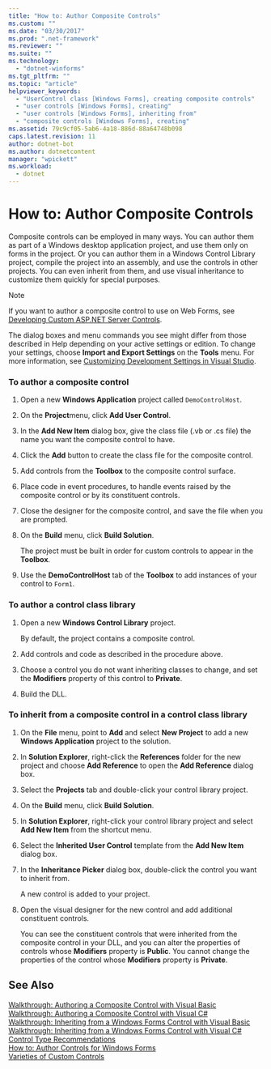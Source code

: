 ```yaml
---
title: "How to: Author Composite Controls"
ms.custom: ""
ms.date: "03/30/2017"
ms.prod: ".net-framework"
ms.reviewer: ""
ms.suite: ""
ms.technology: 
  - "dotnet-winforms"
ms.tgt_pltfrm: ""
ms.topic: "article"
helpviewer_keywords: 
  - "UserControl class [Windows Forms], creating composite controls"
  - "user controls [Windows Forms], creating"
  - "user controls [Windows Forms], inheriting from"
  - "composite controls [Windows Forms], creating"
ms.assetid: 79c9cf05-5ab6-4a18-886d-88a64748b098
caps.latest.revision: 11
author: dotnet-bot
ms.author: dotnetcontent
manager: "wpickett"
ms.workload: 
  - dotnet
---
```

# How to: Author Composite Controls
Composite controls can be employed in many ways. You can author them as part of a Windows desktop application project, and use them only on forms in the project. Or you can author them in a Windows Control Library project, compile the project into an assembly, and use the controls in other projects. You can even inherit from them, and use visual inheritance to customize them quickly for special purposes.  
  
> [!NOTE]
>  If you want to author a composite control to use on Web Forms, see [Developing Custom ASP.NET Server Controls](http://msdn.microsoft.com/library/fbe26c16-cff4-4089-b3dd-877411f0c0ef).  
>   
>  The dialog boxes and menu commands you see might differ from those described in Help depending on your active settings or edition. To change your settings, choose **Import and Export Settings** on the **Tools** menu. For more information, see [Customizing Development Settings in Visual Studio](http://msdn.microsoft.com/library/22c4debb-4e31-47a8-8f19-16f328d7dcd3).  
  
### To author a composite control  
  
1.  Open a new **Windows Application** project called `DemoControlHost`.  
  
2.  On the **Project**menu, click **Add User Control**.  
  
3.  In the **Add New Item** dialog box, give the class file (.vb or .cs file) the name you want the composite control to have.  
  
4.  Click the **Add** button to create the class file for the composite control.  
  
5.  Add controls from the **Toolbox** to the composite control surface.  
  
6.  Place code in event procedures, to handle events raised by the composite control or by its constituent controls.  
  
7.  Close the designer for the composite control, and save the file when you are prompted.  
  
8.  On the **Build** menu, click **Build Solution**.  
  
     The project must be built in order for custom controls to appear in the **Toolbox**.  
  
9. Use the **DemoControlHost** tab of the **Toolbox** to add instances of your control to `Form1`.  
  
### To author a control class library  
  
1.  Open a new **Windows Control Library** project.  
  
     By default, the project contains a composite control.  
  
2.  Add controls and code as described in the procedure above.  
  
3.  Choose a control you do not want inheriting classes to change, and set the **Modifiers** property of this control to **Private**.  
  
4.  Build the DLL.  
  
### To inherit from a composite control in a control class library  
  
1.  On the **File** menu, point to **Add** and select **New Project** to add a new **Windows Application** project to the solution.  
  
2.  In **Solution Explorer**, right-click the **References** folder for the new project and choose **Add Reference** to open the **Add Reference** dialog box.  
  
3.  Select the **Projects** tab and double-click your control library project.  
  
4.  On the **Build** menu, click **Build Solution**.  
  
5.  In **Solution Explorer**, right-click your control library project and select **Add New Item** from the shortcut menu.  
  
6.  Select the **Inherited User Control** template from the **Add New Item** dialog box.  
  
7.  In the **Inheritance Picker** dialog box, double-click the control you want to inherit from.  
  
     A new control is added to your project.  
  
8.  Open the visual designer for the new control and add additional constituent controls.  
  
     You can see the constituent controls that were inherited from the composite control in your DLL, and you can alter the properties of controls whose **Modifiers** property is **Public**. You cannot change the properties of the control whose **Modifiers** property is **Private**.  
  
## See Also  
 [Walkthrough: Authoring a Composite Control with Visual Basic](../../../../docs/framework/winforms/controls/walkthrough-authoring-a-composite-control-with-visual-basic.md)  
 [Walkthrough: Authoring a Composite Control with Visual C#](../../../../docs/framework/winforms/controls/walkthrough-authoring-a-composite-control-with-visual-csharp.md)  
 [Walkthrough: Inheriting from a Windows Forms Control with Visual Basic](../../../../docs/framework/winforms/controls/walkthrough-inheriting-from-a-windows-forms-control-with-visual-basic.md)  
 [Walkthrough: Inheriting from a Windows Forms Control with Visual C#](../../../../docs/framework/winforms/controls/walkthrough-inheriting-from-a-windows-forms-control-with-visual-csharp.md)  
 [Control Type Recommendations](../../../../docs/framework/winforms/controls/control-type-recommendations.md)  
 [How to: Author Controls for Windows Forms](../../../../docs/framework/winforms/controls/how-to-author-controls-for-windows-forms.md)  
 [Varieties of Custom Controls](../../../../docs/framework/winforms/controls/varieties-of-custom-controls.md)
